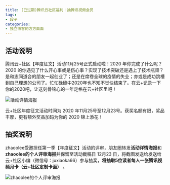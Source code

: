 ```yaml
---
title: (已过期)腾讯云社区福利：抽腾讯视频会员
tags:
- 段子
categories:
- 独立博客的方方面面
---
```



## 活动说明

腾讯云+社区【年度征文】活动11月25号正式启动啦！2020 年你完成了什么呢？2020 的你遇见了什么开心事或是伤心事？实现了技术突破还是遇上了技术瓶颈？是和志同道合的朋友一起创业了；还是在席卷全球的疫情的失业；亦或是成功跳槽到自己理想的公司了。忙忙碌碌中2020年也不知不觉快结束了。在云+记录一下你的2020吧，让这刻骨铭心的一年定格在云+社区里吧！

![活动详情海报](https://v2fy.com/asset/0i/jikemiji/jikemiji-md/2020-12-04-tencent.assets/qingxi-7045554.jpeg)

云+社区年度征文活动时间为 2020 年11月25号至12月23号。获奖名额有限，奖品丰厚，更有额外奖品加码为你的 2020 锦上添花！


##  抽奖说明

zhaoolee受邀担任第一季【年度征文】活动的评审，朋友圈转发**活动详情海报**和**zhaoolee的个人评审海报**并保留至活动截稿日 12月23 日，将截图发送给发送给云+社区小编（微信号：juxiaoka66）参与抽奖，**将抽取5位读者每人一张腾讯视频月卡（云+社区定制卡面）** 。

![zhaoolee的个人评审海报](https://v2fy.com/asset/0i/jikemiji/jikemiji-md/2020-12-04-tencent.assets/zhaoolee.jpeg)







